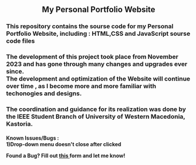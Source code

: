 <h2 align="center"> My Personal Portfolio Website </h2>

<h3>This repository contains the sourse code for my Personal Portfolio Website, including : HTML,CSS and JavaScript sourse code files </h3>


<h3>The development of this project took place from November 2023 and has gone through many changes and upgrades ever since. <br>
The development and optimization of the Website will continue over time , as I become more and more familiar with techonogies and designs.</h3>

<h3>The coordination and guidance for its realization was done by the IEEE Student Branch of University of Western Macedonia, Kastoria.</h3>



<h4>Known Issues/Bugs : <br>
  1)Drop-down menu doesn't close after clicked
  
  Found a Bug? Fill out <a href="https://forms.gle/RjVP1iazkz7qcn9q7" target="_blank" > this </a> form and let me know!
</h4>

